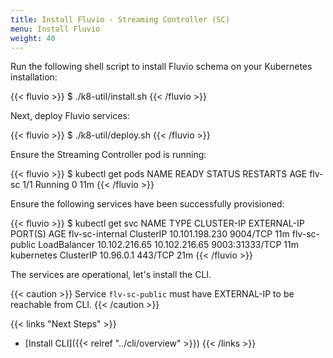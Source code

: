 ```yaml
---
title: Install Fluvio - Streaming Controller (SC)
menu: Install Fluvio
weight: 40
---
```


Run the following shell script to install Fluvio schema on your Kubernetes installation:

{{< fluvio >}}
$ ./k8-util/install.sh
{{< /fluvio >}}

Next, deploy Fluvio services:

{{< fluvio >}}
$ ./k8-util/deploy.sh
{{< /fluvio >}}

Ensure the Streaming Controller pod is running:

{{< fluvio >}}
$ kubectl get pods
NAME     READY   STATUS    RESTARTS   AGE
flv-sc   1/1     Running   0          11m
{{< /fluvio >}}

Ensure the following services have been successfully provisioned:

{{< fluvio >}}
$ kubectl get svc
NAME              TYPE           CLUSTER-IP       EXTERNAL-IP     PORT(S)          AGE
flv-sc-internal   ClusterIP      10.101.198.230   <none>          9004/TCP         11m
flv-sc-public     LoadBalancer   10.102.216.65    10.102.216.65   9003:31333/TCP   11m
kubernetes        ClusterIP      10.96.0.1        <none>          443/TCP          21m
{{< /fluvio >}}


The services are operational, let's install the CLI.

{{< caution >}}
Service ```flv-sc-public``` must have EXTERNAL-IP to be reachable from CLI.
{{< /caution >}}

{{< links "Next Steps" >}}
* [Install CLI]({{< relref "../cli/overview" >}})
{{< /links >}}